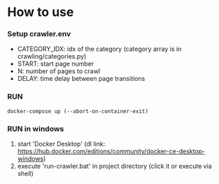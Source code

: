 # How to use
### Setup crawler.env
- CATEGORY_IDX: idx of the category (category array is in crawling/categories.py)
- START: start page number
- N: number of pages to crawl
- DELAY: time delay between page transitions

### RUN
```
docker-compose up (--abort-on-container-exit)
```
### RUN in windows
1. start 'Docker Desktop' (dl link: https://hub.docker.com/editions/community/docker-ce-desktop-windows)
2. execute 'run-crawler.bat' in project directory (click it or execute via shell)
